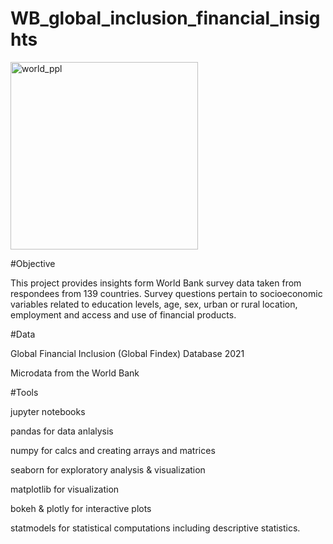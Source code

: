 # WB_global_inclusion_financial_insights

<img width="300" alt="world_ppl" src="https://github.com/emilyaseitz/WB_global_inclusion_financial_insights/assets/148172249/8610077c-5339-4463-9246-1eca38a6bca8">

#Objective

This project provides insights form World Bank survey data taken from respondees from 139 countries.
Survey questions pertain to socioeconomic variables related to education levels, age, sex, urban or rural location, employment and access and use of financial products.

#Data

Global Financial Inclusion (Global Findex) Database 2021

Microdata from the World Bank

#Tools

jupyter notebooks

pandas for data anlalysis

numpy for calcs and creating arrays and matrices

seaborn for exploratory analysis & visualization

matplotlib for visualization

bokeh & plotly for interactive plots

statmodels for statistical computations including descriptive statistics.

